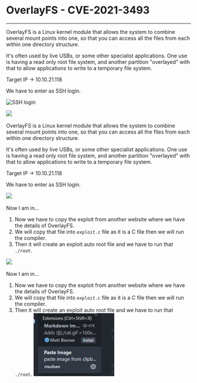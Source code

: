 # OverlayFS - CVE-2021-3493
---
OverlayFS is a Linux kernel module that allows the system to combine several mount points into one, so that you can access all the files from each within one directory structure.

It's often used by live USBs, or some other specialist applications. One use is having a read only root file system, and another partition "overlayed" with that to allow applications to write to a temporary file system.

Target IP → 10.10.21.118

We have to enter as SSH login.


![SSH login](https://github.com/Ruhanyat-994/src-volt/blob/master/Screenshot%202024-05-01%20003405.png?raw=true)



![ ](https://github.com/Ruhanyat-994/src-volt/blob/master/Screenshot%202024-05-01%20003501.png?raw=true)


OverlayFS is a Linux kernel module that allows the system to combine several mount points into one, so that you can access all the files from each within one directory structure.

It's often used by live USBs, or some other specialist applications. One use is having a read only root file system, and another partition "overlayed" with that to allow applications to write to a temporary file system.

Target IP → 10.10.21.118

We have to enter as SSH login.


![ ](https://github.com/Ruhanyat-994/src-volt/blob/master/Screenshot%202024-05-01%20003936.png?raw=true)

Now I am in…

1. Now we have to copy the exploit from another website where we have the details of OverlayFS.
2. We will copy that file into `exploit.c` file as it is a C file then we will run the compiler.
3. Then it will create an exploit auto root file and we have to run that `./root`.

![ ](https://github.com/Ruhanyat-994/src-volt/blob/master/Screenshot%202024-05-01%20004022.png?raw=true)

Now I am in…

1. Now we have to copy the exploit from another website where we have the details of OverlayFS.
2. We will copy that file into `exploit.c` file as it is a C file then we will run the compiler.
3. Then it will create an exploit auto root file and we have to run that `./root`.
![alt text](image.png)
